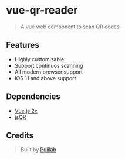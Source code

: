 # vue-qr-reader
  > A vue web component to scan QR codes

## Features
  - Highly customizable
  - Support continuos scanning
  - All modern browser support
  - iOS 11 and above support


## Dependencies
  - [Vue.js 2x](https://vuejs.org/)
  - [jsQR](https://github.com/cozmo/jsQR)


## Credits
> Built by [Pulilab](http://www.pulilab.com/)
